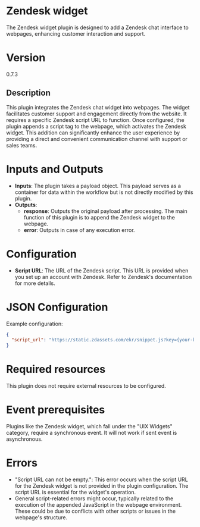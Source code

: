 # Zendesk widget

The Zendesk widget plugin is designed to add a Zendesk chat interface to webpages, enhancing customer interaction and
support.

# Version

0.7.3

## Description

This plugin integrates the Zendesk chat widget into webpages. The widget facilitates customer support and engagement
directly from the website. It requires a specific Zendesk script URL to function. Once configured, the plugin appends a
script tag to the webpage, which activates the Zendesk widget. This addition can significantly enhance the user
experience by providing a direct and convenient communication channel with support or sales teams.

# Inputs and Outputs

- __Inputs__: The plugin takes a payload object. This payload serves as a container for data within the workflow but is
  not directly modified by this plugin.
- __Outputs__:
    - __response__: Outputs the original payload after processing. The main function of this plugin is to append the
      Zendesk widget to the webpage.
    - __error__: Outputs in case of any execution error.

# Configuration

- __Script URL__: The URL of the Zendesk script. This URL is provided when you set up an account with Zendesk. Refer to
  Zendesk's documentation for more details.

# JSON Configuration

Example configuration:

```json
{
  "script_url": "https://static.zdassets.com/ekr/snippet.js?key={your-key}"
}
```

# Required resources

This plugin does not require external resources to be configured.

# Event prerequisites

Plugins like the Zendesk widget, which fall under the "UIX Widgets" category, require a synchronous event. It will not
work if sent event is asynchronous.

# Errors

- "Script URL can not be empty.": This error occurs when the script URL for the Zendesk widget is not provided in the
  plugin configuration. The script URL is essential for the widget's operation.
- General script-related errors might occur, typically related to the execution of the appended JavaScript in the
  webpage environment. These could be due to conflicts with other scripts or issues in the webpage's structure.